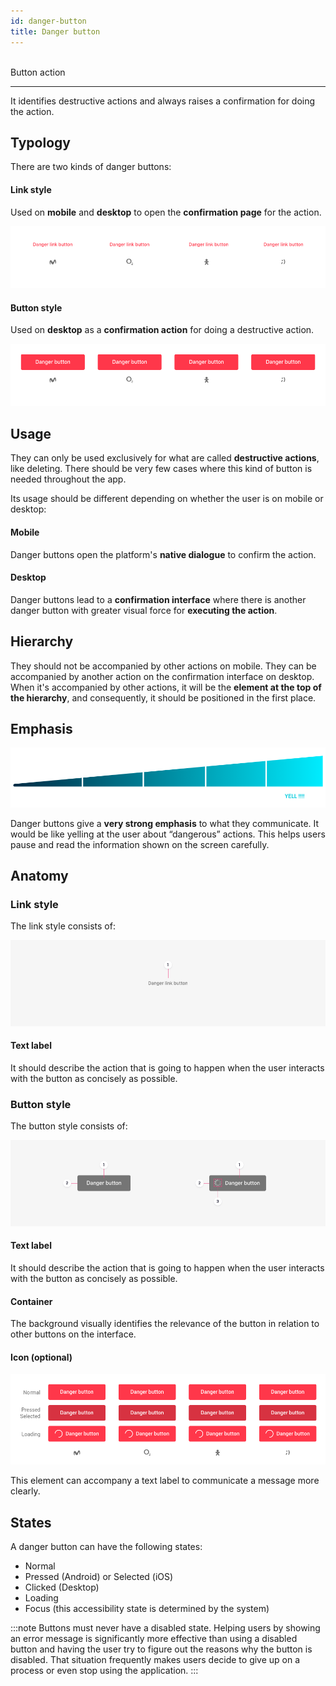 ```yaml
---
id: danger-button
title: Danger button
---
```


<br/>
<MultiBrandExample>
    <Inline space={16}>
        <ButtonDanger submit>Button action</ButtonDanger>
    </Inline>
</MultiBrandExample>
<br/>

---

It identifies destructive actions and always raises a confirmation for doing the action.

## Typology

There are two kinds of danger buttons:

#### Link style

Used on **mobile** and **desktop** to open the **confirmation page** for the action.

![](../../../img/typology_danger_linkstyle.png)

#### Button style

Used on **desktop** as a **confirmation action** for doing a destructive action.

![](../../../img/typology_danger_buttonstyle.png)

## Usage

They can only be used exclusively for what are called **destructive actions**, like deleting. There should be very few cases where this kind of button is needed throughout the app. ‌

Its usage should be different depending on whether the user is on mobile or desktop:

#### Mobile

Danger buttons open the platform's **native dialogue** to confirm the action.

#### Desktop

Danger buttons lead to a **confirmation interface** where there is another danger button with greater visual force for **executing the action**.

## Hierarchy

They should not be accompanied by other actions on mobile. They can be accompanied by another action on the confirmation interface on desktop. When it's accompanied by other actions, it will be the **element at the top of the hierarchy**, and consequently, it should be positioned in the first place.

## Emphasis

![](../../../img/typology_danger_emphasis.png)

Danger buttons give a **very strong emphasis** to what they communicate. It would be like yelling at the user about “dangerous” actions. This helps users pause and read the information shown on the screen carefully.

## Anatomy

### Link style

The link style consists of:

![1. Text label](../../../img/typology_danger_anatomy_01.png)

#### Text label

It should describe the action that is going to happen when the user interacts with the button as concisely as possible.

### Button style

The button style consists of:

![1. Text label    2. Container    3. Icon \(optional\)](../../../img/typology_danger_anatomy_02.png)

#### Text label

It should describe the action that is going to happen when the user interacts with the button as concisely as possible.

#### Container

The background visually identifies the relevance of the button in relation to other buttons on the interface.

#### Icon \(optional\)

![](../../../img/typology_danger_states.png)

This element can accompany a text label to communicate a message more clearly.

## States

A danger button can have the following states:

* Normal
* Pressed \(Android\) or Selected \(iOS\)
* Clicked \(Desktop\)
* Loading
* Focus \(this accessibility state is determined by the system\)

:::note
Buttons must never have a disabled state. Helping users by showing an error message is significantly more effective than using a disabled button and having the user try to figure out the reasons why the button is disabled. That situation frequently makes users decide to give up on a process or even stop using the application.
:::

